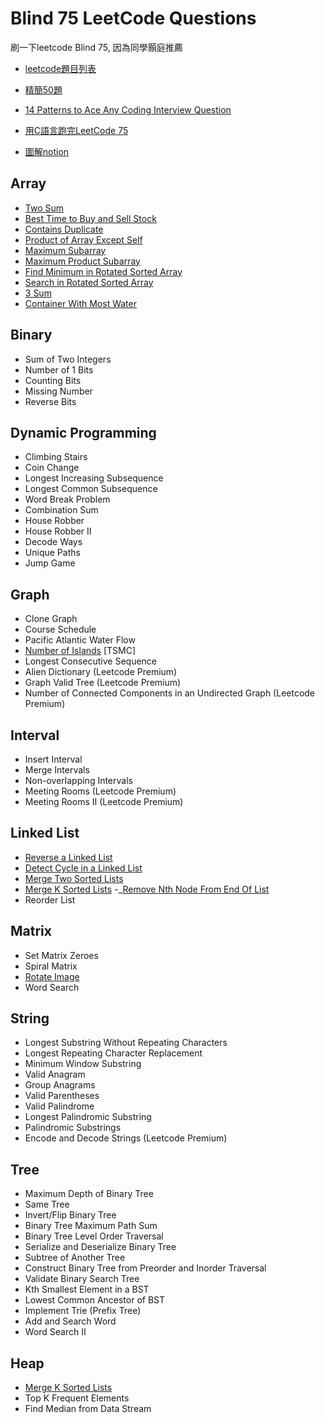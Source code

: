 # Blind 75 LeetCode Questions
刷一下leetcode Blind 75, 因為同學顥庭推薦

- [leetcode題目列表](https://leetcode.com/discuss/general-discussion/460599/blind-75-leetcode-questions)

- [精簡50題](https://www.techinterviewhandbook.org/best-practice-questions/)
- [14 Patterns to Ace Any Coding Interview Question](https://hackernoon.com/14-patterns-to-ace-any-coding-interview-question-c5bb3357f6ed)
- [用C語言跑完LeetCode 75](https://ithelp.ithome.com.tw/articles/10289923?sc=iThelpR)
- [圖解notion](https://useful-journey-3db.notion.site/abd0f2e73f1f40098f2faa4983443a50?v=4231cc2c4a0545479ca05550d5331c1a)
## Array
- [Two Sum](Array/Two_Sum)
- [Best Time to Buy and Sell Stock](Array/Best_Time_to_Buy_and_Sell_Stock)
- [Contains Duplicate](Array/Contains_Duplicate)
- [Product of Array Except Self](Array/Product_of_Array_Except_Self)
- [Maximum Subarray](Array/Maximum_Subarray)
- [Maximum Product Subarray](Array/Maximum_Product_Subarray)
- [Find Minimum in Rotated Sorted Array](Array/Find_Minimum_in_Rotated_Sorted_Array)
- [Search in Rotated Sorted Array](Array/Search_in_Rotated_Sorted_Array)
- [3 Sum](Array/3_Sum)
- [Container With Most Water](Array/Container_With_Most_Water)
  
## Binary
- Sum of Two Integers
- Number of 1 Bits
- Counting Bits
- Missing Number
- Reverse Bits
  
## Dynamic Programming
- Climbing Stairs
- Coin Change
- Longest Increasing Subsequence
- Longest Common Subsequence
- Word Break Problem
- Combination Sum
- House Robber
- House Robber II
- Decode Ways
- Unique Paths
- Jump Game

## Graph
- Clone Graph
- Course Schedule
- Pacific Atlantic Water Flow
- [Number of Islands](Graph/Number_of_Islands) [TSMC]
- Longest Consecutive Sequence
- Alien Dictionary (Leetcode Premium)
- Graph Valid Tree (Leetcode Premium)
- Number of Connected Components in an Undirected Graph (Leetcode Premium)

## Interval
- Insert Interval
- Merge Intervals
- Non-overlapping Intervals
- Meeting Rooms (Leetcode Premium)
- Meeting Rooms II (Leetcode Premium)

## Linked List
- [Reverse a Linked List](Linked_List/Reverse_a_Linked_List)
- [Detect Cycle in a Linked List](Linked_List/Detect_Cycle_in_a_Linked_List)
- [Merge Two Sorted Lists](Linked_List/Merge_Two_Sorted_Lists)
- [Merge K Sorted Lists](Heap/Merge_K_Sorted_Lists)
-_[Remove Nth Node From End Of List](Linked_List/Remove_Nth_Node_From_End_Of_List)
- Reorder List

## Matrix
- Set Matrix Zeroes
- Spiral Matrix
- [Rotate Image](Matrix/Rotate_Image)
- Word Search


## String
- Longest Substring Without Repeating Characters
- Longest Repeating Character Replacement
- Minimum Window Substring
- Valid Anagram
- Group Anagrams
- Valid Parentheses
- Valid Palindrome
- Longest Palindromic Substring
- Palindromic Substrings
- Encode and Decode Strings (Leetcode Premium)
  
## Tree
- Maximum Depth of Binary Tree
- Same Tree
- Invert/Flip Binary Tree
- Binary Tree Maximum Path Sum
- Binary Tree Level Order Traversal
- Serialize and Deserialize Binary Tree
- Subtree of Another Tree
- Construct Binary Tree from Preorder and Inorder Traversal
- Validate Binary Search Tree
- Kth Smallest Element in a BST
- Lowest Common Ancestor of BST
- Implement Trie (Prefix Tree)
- Add and Search Word
- Word Search II

## Heap
- [Merge K Sorted Lists](Heap/Merge_K_Sorted_Lists)
- Top K Frequent Elements
- Find Median from Data Stream